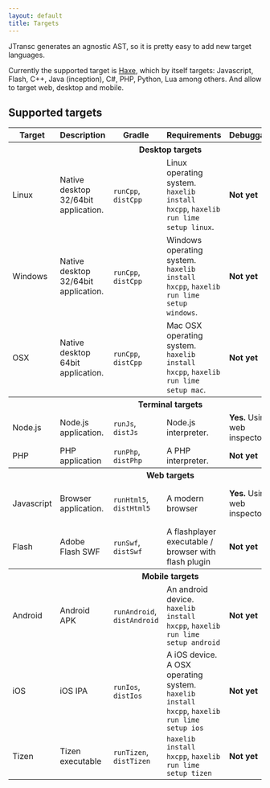 ```yaml
---
layout: default
title: Targets
---
```


JTransc generates an agnostic AST, so it is pretty easy to add new target languages.

Currently the supported target is [Haxe](/targets/haxe), which by itself targets: Javascript, Flash, C++, Java (inception), C#, PHP, Python, Lua among others. And allow to target web, desktop and mobile.

## Supported targets

<table class="table table-striped">
    <thead>
        <tr>
            <th>Target</th>
            <th>Description</th>
            <th>Gradle</th>
            <th>Requirements</th>
            <th>Debuggable</th>
            <th>Limitations</th>
        </tr>
    </thead>
    <tbody>
        <tr>
            <th colspan="6">Desktop targets</th>
        </tr>
        <tr>
            <td>Linux</td>
            <td>Native desktop 32/64bit application.</td>
            <td><code>runCpp</code>, <code>distCpp</code></td>
            <td>Linux operating system. <code>haxelib install hxcpp</code>, <code>haxelib run lime setup linux</code>.</td>
            <td><strong>Not yet</strong></td>
            <td>-</td>
        </tr>
        <tr>
            <td>Windows</td>
            <td>Native desktop 32/64bit application.</td>
            <td><code>runCpp</code>, <code>distCpp</code></td>
            <td>Windows operating system. <code>haxelib install hxcpp</code>, <code>haxelib run lime setup windows</code>.</td>
            <td><strong>Not yet</strong></td>
            <td>-</td>
        </tr>
        <tr>
            <td>OSX</td>
            <td>Native desktop 64bit application.</td>
            <td><code>runCpp</code>, <code>distCpp</code></td>
            <td>Mac OSX operating system. <code>haxelib install hxcpp</code>, <code>haxelib run lime setup mac</code>.</td>
            <td><strong>Not yet</strong></td>
            <td>-</td>
        </tr>
        <tr>
            <th colspan="6">Terminal targets</th>
        </tr>
        <tr>
            <td>Node.js</td>
            <td>Node.js application.</td>
            <td><code>runJs</code>, <code>distJs</code></td>
            <td>Node.js interpreter.</td>
            <td><strong>Yes.</strong> Using web inspector</td>
            <td></td>
        </tr>
        <tr>
            <td>PHP</td>
            <td>PHP application</td>
            <td><code>runPhp</code>, <code>distPhp</code></td>
            <td>A PHP interpreter.</td>
            <td><strong>Not yet</strong></td>
            <td></td>
        </tr>
        <tr>
            <th colspan="6">Web targets</th>
        </tr>
        <tr>
            <td>Javascript</td>
            <td>Browser application.</td>
            <td><code>runHtml5</code>, <code>distHtml5</code></td>
            <td>A modern browser</td>
            <td><strong>Yes.</strong> Using web inspector</td>
            <td>Can't access filesystem directly.</td>
        </tr>
        <tr>
            <td>Flash</td>
            <td>Adobe Flash SWF</td>
            <td><code>runSwf</code>, <code>distSwf</code></td>
            <td>A flashplayer executable / browser with flash plugin</td>
            <td><strong>Not yet</strong></td>
            <td>Can't access filesystem directly.</td>
        </tr>
        <tr>
            <th colspan="6">Mobile targets</th>
        </tr>
        <tr>
            <td>Android</td>
            <td>Android APK</td>
            <td><code>runAndroid</code>, <code>distAndroid</code></td>
            <td>An android device. <code>haxelib install hxcpp</code>, <code>haxelib run lime setup android</code></td>
            <td><strong>Not yet</strong></td>
            <td></td>
        </tr>
        <tr>
            <td>iOS</td>
            <td>iOS IPA</td>
            <td><code>runIos</code>, <code>distIos</code></td>
            <td>A iOS device. A OSX operating system. <code>haxelib install hxcpp</code>, <code>haxelib run lime setup ios</code></td>
            <td><strong>Not yet</strong></td>
            <td></td>
        </tr>
        <tr>
            <td>Tizen</td>
            <td>Tizen executable</td>
            <td><code>runTizen</code>, <code>distTizen</code></td>
            <td><code>haxelib install hxcpp</code>, <code>haxelib run lime setup tizen</code></td>
            <td><strong>Not yet</strong></td>
            <td></td>
        </tr>
    </tbody>
</table>

